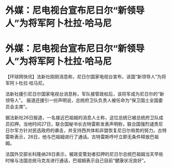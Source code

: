 # 外媒：尼电视台宣布尼日尔“新领导人”为将军阿卜杜拉·哈马尼

# 外媒：尼电视台宣布尼日尔“新领导人”为将军阿卜杜拉·哈马尼

【环球网快讯】法新社刚刚消息称，尼日尔国家电视台宣布，该国“新领导人”为将军阿卜杜拉·哈马尼。

法新社援引尼日尔国家电视台消息称，军队接管政权后，该将军成为尼日尔的“新领导人”。
报道还援引一份声明说，总统府卫队负责人被任命为“保卫国土全国委员会主席”。

据法新社26日报道，一名接近巴祖姆的消息人士称，这位总统已被总统府卫队成员扣押。当地时间27日，联合国秘书长古特雷斯发表声明称，联合国强烈谴责尼日尔军方针对民选政府的袭击，并支持西共体和非盟恢复尼日尔局势的努力。古特雷斯表示，26日，他与巴祖姆进行了通话。古特雷斯呼吁立即无条件释放巴祖姆。

法国外交部长科隆纳28日表示，被政变策划者扣押的尼日尔总统巴祖姆当天早些时候与法国总统马克龙进行通话，巴祖姆表示自己目前“健康状况良好”。

